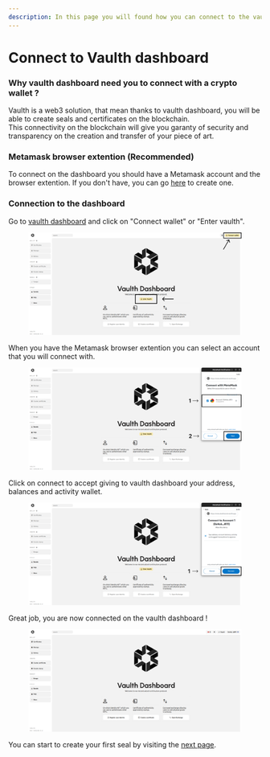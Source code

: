 ```yaml
---
description: In this page you will found how you can connect to the vaulth dashboard with your wallet account ?
---
```


# Connect to Vaulth dashboard
### Why vaulth dashboard need you to connect with a crypto wallet ?
Vaulth is a web3 solution, that mean thanks to vaulth dashboard, you will be able to create seals and certificates on the blockchain.</br>
This connectivity on the blockchain will give you garanty of security and transparency on the creation and transfer of your piece of art.

### Metamask browser extention (Recommended)
To connect on the dashboard you should have a Metamask account and the browser extention.
If you don't have, you can go [here](https://metamask.io/) to create one.

### Connection to the dashboard
Go to [vaulth dashboard](https://www.dashboard.vaulth.app) and click on "Connect wallet" or "Enter vaulth".
<figure><img src="../.gitbook/assets/connection/dashboard-connect-buttons.png" alt=""><figcaption></figcaption></figure>

When you have the Metamask browser extention you can select an account that you will connect with.
<figure><img src="../.gitbook/assets/connection/dashboard-select-account.png" alt=""><figcaption></figcaption></figure>

Click on connect to accept giving to vaulth dashboard your address, balances and activity wallet.
<figure><img src="../.gitbook/assets/connection/dashboard-accept-condition.png" alt=""><figcaption></figcaption></figure>

Great job, you are now connected on the vaulth dashboard !
<figure><img src="../.gitbook/assets/connection/dashboard-connected.png" alt=""><figcaption></figcaption></figure>

You can start to create your first seal by visiting the [next page](get-vaulth-seal-ticket.md).